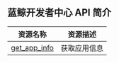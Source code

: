 ## 蓝鲸开发者中心 API 简介


|资源名称	 |资源描述|
|---|---|
|[get_app_info](5.1/API文档/BK_PAAS/get_app_info.md)	|获取应用信息|